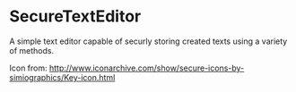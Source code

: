 # SecureTextEditor
A simple text editor capable of securly storing created texts using a variety of methods.

Icon from: http://www.iconarchive.com/show/secure-icons-by-simiographics/Key-icon.html